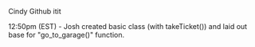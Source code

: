 Cindy Github itit

12:50pm (EST) - Josh created basic class (with takeTicket()) and laid out base for "go_to_garage()" function.